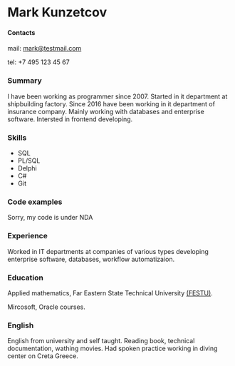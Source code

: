 # Mark Kunzetcov

#### Contacts
mail: mark@testmail.com

tel: +7 495 123 45 67

### Summary
I have been working as programmer since 2007. Started in it department at shipbuilding factory. Since 2016 have been working in it department of insurance company. Mainly working with databases and enterprise software. Intersted in frontend developing.

### Skills

* SQL
* PL/SQL
* Delphi
* C#
* Git

### Code examples
Sorry, my code is under NDA

### Experience
Worked in IT departments at companies of various types developing enterprise software, databases, workflow automatizaion.

### Education
 Applied mathematics, Far Eastern State Technical University [(FESTU)](https://en.wikipedia.org/wiki/Far_Eastern_State_Technical_University).

 Mircosoft, Oracle courses.

 ### English
 English from university and self taught. Reading book, technical documentation, wathing movies. Had spoken practice working in diving center on Creta Greece.